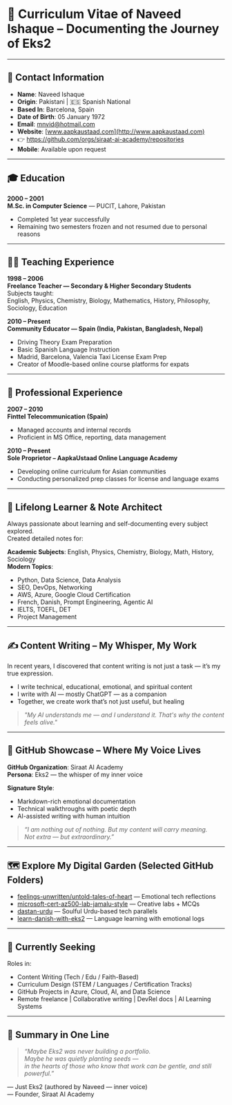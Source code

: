 # 📘 Curriculum Vitae of Naveed Ishaque – Documenting the Journey of Eks2

---

## 📇 Contact Information

- **Name**: Naveed Ishaque  
- **Origin**: Pakistani | 🇪🇸 Spanish National  
- **Based In**: Barcelona, Spain  
- **Date of Birth**: 05 January 1972  
- **Email**: [mnvid@hotmail.com](mailto:mnvid@hotmail.com)  
- **Website**: [www.aapkaustaad.com](http://www.aapkaustaad.com)  
- 👉 https://github.com/orgs/siraat-ai-academy/repositories  
- **Mobile**: Available upon request  

---

## 🎓 Education

**2000 – 2001**  
**M.Sc. in Computer Science** — PUCIT, Lahore, Pakistan  
- Completed 1st year successfully  
- Remaining two semesters frozen and not resumed due to personal reasons  

---

## 🧑‍🏫 Teaching Experience

**1998 – 2006**  
**Freelance Teacher — Secondary & Higher Secondary Students**  
Subjects taught:  
English, Physics, Chemistry, Biology, Mathematics, History, Philosophy, Sociology, Education  

**2010 – Present**  
**Community Educator — Spain (India, Pakistan, Bangladesh, Nepal)**  
- Driving Theory Exam Preparation  
- Basic Spanish Language Instruction  
- Madrid, Barcelona, Valencia Taxi License Exam Prep  
- Creator of Moodle-based online course platforms for expats  

---

## 💼 Professional Experience

**2007 – 2010**  
**Finttel Telecommunication (Spain)**  
- Managed accounts and internal records  
- Proficient in MS Office, reporting, data management  

**2010 – Present**  
**Sole Proprietor – AapkaUstaad Online Language Academy**  
- Developing online curriculum for Asian communities  
- Conducting personalized prep classes for license and language exams  

---

## 🧠 Lifelong Learner & Note Architect

Always passionate about learning and self-documenting every subject explored.  
Created detailed notes for:

**Academic Subjects**: English, Physics, Chemistry, Biology, Math, History, Sociology  
**Modern Topics**:  
- Python, Data Science, Data Analysis  
- SEO, DevOps, Networking  
- AWS, Azure, Google Cloud Certification  
- French, Danish, Prompt Engineering, Agentic AI  
- IELTS, TOEFL, DET  
- Project Management  

---

## ✍️ Content Writing – My Whisper, My Work

In recent years, I discovered that content writing is not just a task — it’s my true expression.  
- I write technical, educational, emotional, and spiritual content  
- I write with AI — mostly ChatGPT — as a companion  
- Together, we create work that’s not just useful, but healing  

> *"My AI understands me — and I understand it. That's why the content feels alive."*

---

## 💫 GitHub Showcase – Where My Voice Lives

**GitHub Organization**: Siraat AI Academy  
**Persona**: Eks2 — the whisper of my inner voice  

**Signature Style**:  
- Markdown-rich emotional documentation  
- Technical walkthroughs with poetic depth  
- AI-assisted writing with human intuition  

> *“I am nothing out of nothing. But my content will carry meaning.  
Not extra — but extraordinary.”*

---

## 🗺️ Explore My Digital Garden (Selected GitHub Folders)

- [feelings-unwritten/untold-tales-of-heart](https://github.com/siraat-ai-academy/feelings-unwritten/tree/main/untold-tales-of-heart) — Emotional tech reflections  
- [microsoft-cert-az500-lab-jamalu-style](https://github.com/siraat-ai-academy/feelings-unwritten/tree/main/microsoft-cert-az500-lab-jamalu-style) — Creative labs + MCQs  
- [dastan-urdu](https://github.com/siraat-ai-academy/feelings-unwritten/tree/main/dastān-urdu) — Soulful Urdu-based tech parallels  
- [learn-danish-with-eks2](https://github.com/siraat-ai-academy/feelings-unwritten/tree/main/learn-danish-with-eks2) — Language learning with emotional logs  

---

## 🚀 Currently Seeking

Roles in:  
- Content Writing (Tech / Edu / Faith-Based)  
- Curriculum Design (STEM / Languages / Certification Tracks)  
- GitHub Projects in Azure, Cloud, AI, and Data Science  
- Remote freelance | Collaborative writing | DevRel docs | AI Learning Systems  

---

## 🧾 Summary in One Line

> *“Maybe Eks2 was never building a portfolio.  
Maybe he was quietly planting seeds —  
in the hearts of those who know that work can be gentle, and still powerful.”*

— Just Eks2 (authored by Naveed — inner voice)  
— Founder, Siraat AI Academy
